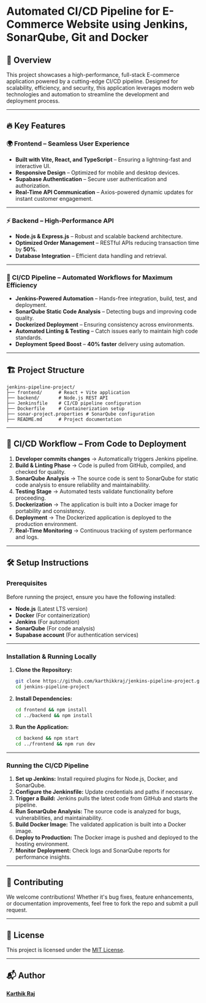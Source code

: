# Automated CI/CD Pipeline for E-Commerce Website using Jenkins, SonarQube, Git and Docker

## 🌟 Overview
This project showcases a high-performance, full-stack E-commerce application powered by a cutting-edge CI/CD pipeline. Designed for scalability, efficiency, and security, this application leverages modern web technologies and automation to streamline the development and deployment process.

---

## 🔥 Key Features
### 🌍 Frontend – Seamless User Experience
- **Built with Vite, React, and TypeScript** – Ensuring a lightning-fast and interactive UI.
- **Responsive Design** – Optimized for mobile and desktop devices.
- **Supabase Authentication** – Secure user authentication and authorization.
- **Real-Time API Communication** – Axios-powered dynamic updates for instant customer engagement.
  
---

### ⚡ Backend – High-Performance API
- **Node.js & Express.js** – Robust and scalable backend architecture.
- **Optimized Order Management** – RESTful APIs reducing transaction time by **50%**.
- **Database Integration** – Efficient data handling and retrieval.
  
---

### 🚀 CI/CD Pipeline – Automated Workflows for Maximum Efficiency
- **Jenkins-Powered Automation** – Hands-free integration, build, test, and deployment.
- **SonarQube Static Code Analysis** – Detecting bugs and improving code quality.
- **Dockerized Deployment** – Ensuring consistency across environments.
- **Automated Linting & Testing** – Catch issues early to maintain high code standards.
- **Deployment Speed Boost** – **40% faster** delivery using automation.

---

## 🏗 Project Structure
```
jenkins-pipeline-project/
├── frontend/      # React + Vite application
├── backend/       # Node.js REST API
├── Jenkinsfile    # CI/CD pipeline configuration
├── Dockerfile     # Containerization setup
├── sonar-project.properties # SonarQube configuration
├── README.md      # Project documentation
```

---

## 🔄 CI/CD Workflow – From Code to Deployment
1. **Developer commits changes** → Automatically triggers Jenkins pipeline.
2. **Build & Linting Phase** → Code is pulled from GitHub, compiled, and checked for quality.
3. **SonarQube Analysis** → The source code is sent to SonarQube for static code analysis to ensure reliability and maintainability.
4. **Testing Stage** → Automated tests validate functionality before proceeding.
5. **Dockerization** → The application is built into a Docker image for portability and consistency.
6. **Deployment** → The Dockerized application is deployed to the production environment.
7. **Real-Time Monitoring** → Continuous tracking of system performance and logs.

---

## 🛠 Setup Instructions
### Prerequisites
Before running the project, ensure you have the following installed:
- **Node.js** (Latest LTS version)
- **Docker** (For containerization)
- **Jenkins** (For automation)
- **SonarQube** (For code analysis)
- **Supabase account** (For authentication services)

---

### Installation & Running Locally
1. **Clone the Repository:**
   ```sh
   git clone https://github.com/karthikkraj/jenkins-pipeline-project.git
   cd jenkins-pipeline-project
   ```
2. **Install Dependencies:**
   ```sh
   cd frontend && npm install
   cd ../backend && npm install
   ```
3. **Run the Application:**
   ```sh
   cd backend && npm start
   cd ../frontend && npm run dev
   ```

---

### Running the CI/CD Pipeline
1. **Set up Jenkins:** Install required plugins for Node.js, Docker, and SonarQube.
2. **Configure the Jenkinsfile:** Update credentials and paths if necessary.
3. **Trigger a Build:** Jenkins pulls the latest code from GitHub and starts the pipeline.
4. **Run SonarQube Analysis:** The source code is analyzed for bugs, vulnerabilities, and maintainability.
5. **Build Docker Image:** The validated application is built into a Docker image.
6. **Deploy to Production:** The Docker image is pushed and deployed to the hosting environment.
7. **Monitor Deployment:** Check logs and SonarQube reports for performance insights.

---

## 🤝 Contributing
We welcome contributions! Whether it's bug fixes, feature enhancements, or documentation improvements, feel free to fork the repo and submit a pull request.

---

## 📜 License

This project is licensed under the [MIT License](LICENSE).

---

## 📬 Author
**[Karthik Raj](https://github.com/karthikkraj)**


